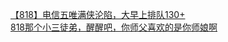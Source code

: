 [【818】电信五唯满侠沦陷，大早上排队130+](http://tieba.baidu.com/p/2362998596?see_lz=1&pn=)   
[818那个小三徒弟，醒醒吧，你师父喜欢的是你师娘啊](http://tieba.baidu.com/p/2364578240?see_lz=1&pn=)   
